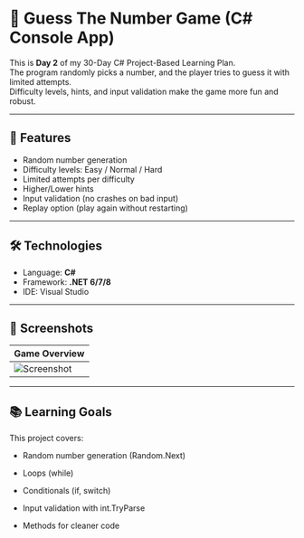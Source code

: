 # 🎲 Guess The Number Game (C# Console App)

This is **Day 2** of my 30-Day C# Project-Based Learning Plan.  
The program randomly picks a number, and the player tries to guess it with limited attempts.  
Difficulty levels, hints, and input validation make the game more fun and robust.  

---

## 🚀 Features
- Random number generation  
- Difficulty levels: Easy / Normal / Hard  
- Limited attempts per difficulty  
- Higher/Lower hints  
- Input validation (no crashes on bad input)  
- Replay option (play again without restarting)  

---

## 🛠️ Technologies
- Language: **C#**  
- Framework: **.NET 6/7/8**  
- IDE: Visual Studio  

---

## 📸 Screenshots

| Game Overview |
|---------------|
| ![Screenshot](./screenshots/Screenshot-2025-09-06-115512.png) |

---

## 📚 Learning Goals

This project covers:

- Random number generation (Random.Next)

- Loops (while)

- Conditionals (if, switch)

- Input validation with int.TryParse

- Methods for cleaner code
